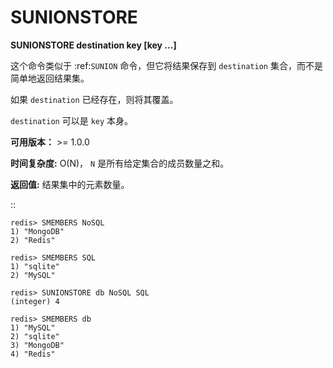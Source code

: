 # SUNIONSTORE


**SUNIONSTORE destination key [key ...]**

这个命令类似于 :ref:`SUNION` 命令，但它将结果保存到 ``destination`` 集合，而不是简单地返回结果集。

如果 ``destination`` 已经存在，则将其覆盖。

``destination`` 可以是 ``key`` 本身。

**可用版本：**
    >= 1.0.0

**时间复杂度:**
    O(N)， ``N`` 是所有给定集合的成员数量之和。

**返回值:**
    结果集中的元素数量。

::

    redis> SMEMBERS NoSQL
    1) "MongoDB"
    2) "Redis"

    redis> SMEMBERS SQL
    1) "sqlite"
    2) "MySQL"

    redis> SUNIONSTORE db NoSQL SQL
    (integer) 4

    redis> SMEMBERS db
    1) "MySQL"
    2) "sqlite"
    3) "MongoDB"
    4) "Redis"
